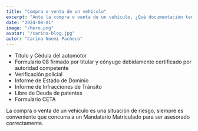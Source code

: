 ```yaml
---
title: "Compra o venta de un vehículo"
excerpt: "Ante la compra o venta de un vehículo, ¿Qué documentación tengo que solicitar o entregar?"
date: "2024-08-01"
image: "/hero.png"
avatar: "/carina-blog.jpg"
autor: "Carina Noemi Pacheco"
---
```


* Título y Cédula del automotor
* Formulario 08 firmado por titular y cónyuge debidamente certificado por autoridad competente
* Verificación policial
* Informe de Estado de Dominio
* Informe de Infracciones de Tránsito
* Libre de Deuda de patentes
* Formulario CETA

La compra o venta de un vehículo es una situación de riesgo, siempre es conveniente que concurra a un Mandatario Matriculado para ser asesorado correctamente.

